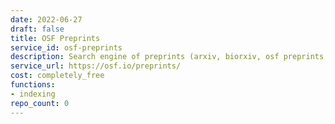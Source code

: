 ```yaml
---
date: 2022-06-27
draft: false
title: OSF Preprints
service_id: osf-preprints
description: Search engine of preprints (arxiv, biorxiv, osf preprints, etc…)
service_url: https://osf.io/preprints/
cost: completely_free
functions:
- indexing
repo_count: 0
---
```



